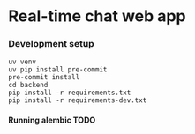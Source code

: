# Real-time chat web app

### Development setup

```
uv venv
uv pip install pre-commit
pre-commit install
cd backend
pip install -r requirements.txt
pip install -r requirements-dev.txt
```

#### Running alembic TODO
